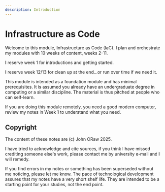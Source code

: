 ```yaml
---
description: Introduction
---
```


# Infrastructure as Code

Welcome to this module, Infrastructure as Code (IaC). I plan and orchestrate my modules with 10 weeks of content, weeks 2-11.&#x20;

I reserve week 1 for introductions and getting started.&#x20;

I reserve week 12/13 for clean up at the end...or run over time if we need it.

This module is intended as a foundation module and has minimal prerequisites. It is assumed you already have an undergraduate degree in computing or a similar discipline. The material is thus pitched at people who can self-learn.&#x20;

If you are doing this module remotely, you need a good modern computer, review my notes in Week 1 to understand what you need.

## Copyright

The content of these notes are (c) John ORaw 2025.&#x20;

I have tried to acknowledge and cite sources, if you think I have missed crediting someone else's work, please contact me by university e-mail and I will remedy.&#x20;

If you find errors in my notes or something has been superseded without me noticing, please let me know. The pace of technological development assures that my notes have a very short shelf life. They are intended to be a starting point for your studies, not the end point.
